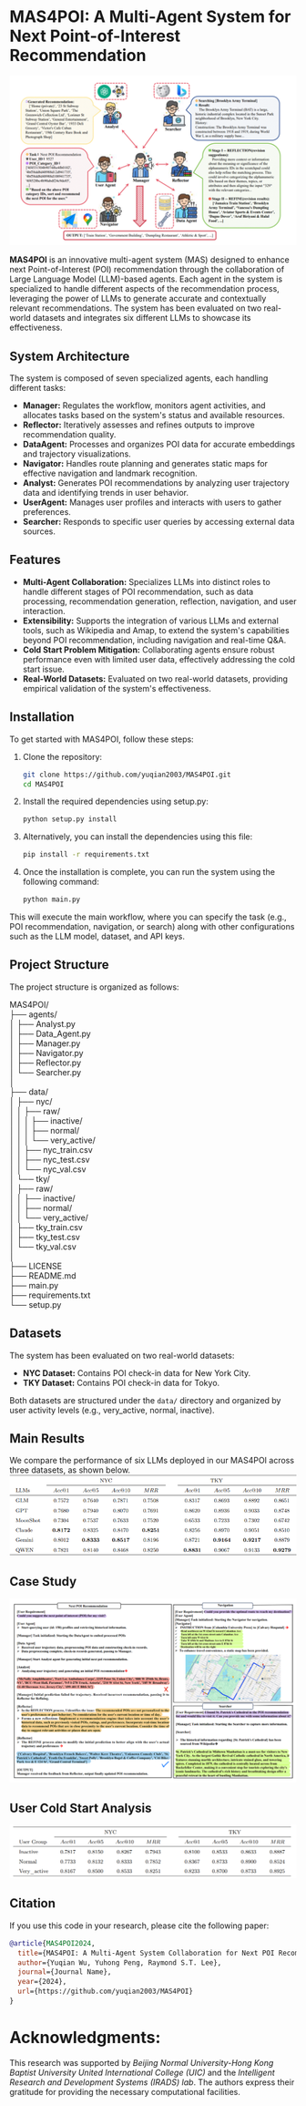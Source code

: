 # MAS4POI: A Multi-Agent System for Next Point-of-Interest Recommendation
![Alt text](./images/framework.png)

**MAS4POI** is an innovative multi-agent system (MAS) designed to enhance next Point-of-Interest (POI) recommendation through the collaboration of Large Language Model (LLM)-based agents. Each agent in the system is specialized to handle different aspects of the recommendation process, leveraging the power of LLMs to generate accurate and contextually relevant recommendations. The system has been evaluated on two real-world datasets and integrates six different LLMs to showcase its effectiveness.

## System Architecture

The system is composed of seven specialized agents, each handling different tasks:

- **Manager:** Regulates the workflow, monitors agent activities, and allocates tasks based on the system's status and available resources.
- **Reflector:** Iteratively assesses and refines outputs to improve recommendation quality.
- **DataAgent:** Processes and organizes POI data for accurate embeddings and trajectory visualizations.
- **Navigator:** Handles route planning and generates static maps for effective navigation and landmark recognition.
- **Analyst:** Generates POI recommendations by analyzing user trajectory data and identifying trends in user behavior.
- **UserAgent:** Manages user profiles and interacts with users to gather preferences.
- **Searcher:** Responds to specific user queries by accessing external data sources.

## Features

- **Multi-Agent Collaboration:** Specializes LLMs into distinct roles to handle different stages of POI recommendation, such as data processing, recommendation generation, reflection, navigation, and user interaction.
- **Extensibility:** Supports the integration of various LLMs and external tools, such as Wikipedia and Amap, to extend the system's capabilities beyond POI recommendation, including navigation and real-time Q&A.
- **Cold Start Problem Mitigation:** Collaborating agents ensure robust performance even with limited user data, effectively addressing the cold start issue.
- **Real-World Datasets:** Evaluated on two real-world datasets, providing empirical validation of the system's effectiveness.


## Installation

To get started with MAS4POI, follow these steps:

1. Clone the repository:
   ```bash
   git clone https://github.com/yuqian2003/MAS4POI.git
   cd MAS4POI
   ```
2. Install the required dependencies using setup.py:
    ```bash
    python setup.py install
3. Alternatively, you can install the dependencies using this file:
     ```bash
    pip install -r requirements.txt
4. Once the installation is complete, you can run the system using the following command:
     ```bash
     python main.py
This will execute the main workflow, where you can specify the task (e.g., POI recommendation, navigation, or search) along with other configurations such as the LLM model, dataset, and API keys.

## Project Structure
The project structure is organized as follows:

MAS4POI/  
├── agents/                         
│   ├── Analyst.py  
│   ├── Data_Agent.py  
│   ├── Manager.py  
│   ├── Navigator.py  
│   ├── Reflector.py  
│   └── Searcher.py  
│  
├── data/                         
│   ├── nyc/                       
│   │   ├── raw/  
│   │   │   ├── inactive/  
│   │   │   ├── normal/  
│   │   │   └── very_active/  
│   │   ├── nyc_train.csv  
│   │   ├── nyc_test.csv  
│   │   └── nyc_val.csv  
│   └── tky/                        
│       ├── raw/  
│       │   ├── inactive/  
│       │   ├── normal/  
│       │   └── very_active/  
│       ├── tky_train.csv  
│       ├── tky_test.csv  
│       └── tky_val.csv  
│  
├── LICENSE                         
├── README.md                      
├── main.py                         
├── requirements.txt                
└── setup.py                      
                   



## Datasets

The system has been evaluated on two real-world datasets:

- **NYC Dataset:** Contains POI check-in data for New York City.
- **TKY Dataset:** Contains POI check-in data for Tokyo.

Both datasets are structured under the `data/` directory and organized by user activity levels (e.g., very_active, normal, inactive).

## Main Results
We compare the performance of six LLMs deployed in our MAS4POI across three datasets, as shown below.
![Alt text](./images/main.png)

## Case Study
![Alt text](./images/case_study.png)

## User Cold Start Analysis
![Alt text](./images/cold.png)

## Citation

If you use this code in your research, please cite the following paper:

```bibtex
@article{MAS4POI2024,
  title={MAS4POI: A Multi-Agent System Collaboration for Next POI Recommendation},
  author={Yuqian Wu, Yuhong Peng, Raymond S.T. Lee},
  journal={Journal Name},
  year={2024},
  url={https://github.com/yuqian2003/MAS4POI}
}
```
# Acknowledgments:
This research was supported by *Beijing Normal University-Hong Kong Baptist University United International College (UIC)* and the *Intelligent Research and Development Systems (IRADS) lab*. 
The authors express their gratitude for providing the necessary computational facilities.



